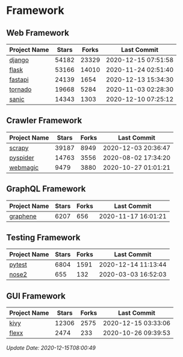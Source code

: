 # Framework

## Web Framework
| Project Name | Stars | Forks | Last Commit |
| ------------ | ----- | ----- | ----------- |
| [django](https://github.com/django/django) | 54182 | 23329 | 2020-12-15 07:51:58 |
| [flask](https://github.com/pallets/flask) | 53166 | 14010 | 2020-11-24 02:51:40 |
| [fastapi](https://github.com/tiangolo/fastapi) | 24139 | 1654 | 2020-12-13 15:34:30 |
| [tornado](https://github.com/tornadoweb/tornado) | 19668 | 5284 | 2020-11-03 02:28:30 |
| [sanic](https://github.com/huge-success/sanic) | 14343 | 1303 | 2020-12-10 07:25:12 |

## Crawler Framework
| Project Name | Stars | Forks | Last Commit |
| ------------ | ----- | ----- | ----------- |
| [scrapy](https://github.com/scrapy/scrapy) | 39187 | 8949 | 2020-12-03 20:36:47 |
| [pyspider](https://github.com/binux/pyspider) | 14763 | 3556 | 2020-08-02 17:34:20 |
| [webmagic](https://github.com/code4craft/webmagic) | 9479 | 3880 | 2020-10-27 01:01:21 |

## GraphQL Framework
| Project Name | Stars | Forks | Last Commit |
| ------------ | ----- | ----- | ----------- |
| [graphene](https://github.com/graphql-python/graphene) | 6207 | 656 | 2020-11-17 16:01:21 |

## Testing Framework
| Project Name | Stars | Forks | Last Commit |
| ------------ | ----- | ----- | ----------- |
| [pytest](https://github.com/pytest-dev/pytest) | 6804 | 1591 | 2020-12-14 11:13:44 |
| [nose2](https://github.com/nose-devs/nose2) | 655 | 132 | 2020-03-03 16:52:03 |

## GUI Framework
| Project Name | Stars | Forks | Last Commit |
| ------------ | ----- | ----- | ----------- |
| [kivy](https://github.com/kivy/kivy) | 12306 | 2575 | 2020-12-15 03:33:06 |
| [flexx](https://github.com/flexxui/flexx) | 2474 | 233 | 2020-10-26 09:39:53 |

*Update Date: 2020-12-15T08:00:49*